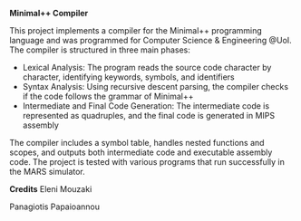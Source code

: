 
**Minimal++ Compiler**

This project implements a compiler for the Minimal++ programming language and was programmed for Computer Science & Engineering @UoI. The compiler is structured in three main phases:

* Lexical Analysis: The program reads the source code character by character, identifying keywords, symbols, and identifiers
* Syntax Analysis: Using recursive descent parsing, the compiler checks if the code follows the grammar of Minimal++
* Intermediate and Final Code Generation: The intermediate code is represented as quadruples, and the final code is generated in MIPS assembly

The compiler includes a symbol table, handles nested functions and scopes, and outputs both intermediate code and executable assembly code. The project is tested with various programs that run successfully in the MARS simulator.

**Credits**
Eleni Mouzaki

Panagiotis Papaioannou


